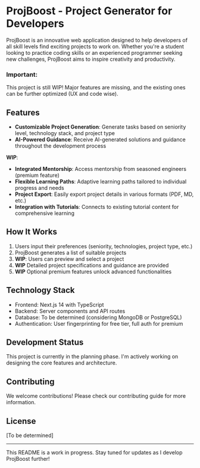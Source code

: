 # ProjBoost - Project Generator for Developers

ProjBoost is an innovative web application designed to help developers of all skill levels find exciting projects to work on. Whether you're a student looking to practice coding skills or an experienced programmer seeking new challenges, ProjBoost aims to inspire creativity and productivity.

### Important: 
This project is still WIP! Major features are missing, and the existing ones can be further optimized (UX and code wise).

## Features

- **Customizable Project Generation**: Generate tasks based on seniority level, technology stack, and project type
- **AI-Powered Guidance**: Receive AI-generated solutions and guidance throughout the development process

**WIP**:
- **Integrated Mentorship**: Access mentorship from seasoned engineers (premium feature)
- **Flexible Learning Paths**: Adaptive learning paths tailored to individual progress and needs
- **Project Export**: Easily export project details in various formats (PDF, MD, etc.)
- **Integration with Tutorials**: Connects to existing tutorial content for comprehensive learning

## How It Works

1. Users input their preferences (seniority, technologies, project type, etc.)
2. ProjBoost generates a list of suitable projects
3. **WIP**: Users can preview and select a project
4. **WIP** Detailed project specifications and guidance are provided
5. **WIP** Optional premium features unlock advanced functionalities

## Technology Stack

- Frontend: Next.js 14 with TypeScript
- Backend: Server components and API routes
- Database: To be determined (considering MongoDB or PostgreSQL)
- Authentication: User fingerprinting for free tier, full auth for premium

## Development Status

This project is currently in the planning phase. I'm actively working on designing the core features and architecture.

## Contributing

We welcome contributions! Please check our contributing guide for more information.

## License

[To be determined]

---

This README is a work in progress. Stay tuned for updates as I develop ProjBoost further!
